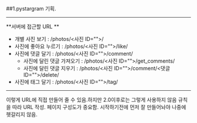 ##1.pystargram 기획.

***
**서버에  접근할 URL **

- 개별 사진 보기 : /photos/<사진 ID="">/
- 사진에 좋아요 누르기 : /photos/<사진 ID="">/like/
- 사진에 댓글 달기 : /photos/<사진 ID="">/comment/ 
  - 사진에 달린 댓글 가져오기 : /photos/<사진 ID="">/get_comments/
  - 사진에 달린 댓글 지우기 : /photos/<사진 ID="">/comment/<댓글 ID="">/delete/
- 사진에 태그 달기 : /photos/<사진 ID="">/tag/
***
  이렇게 URL에 직접 만들어 줄 수 있음.하지만 2.0이후로는 그렇게 사용하지 않음
  규칙을 따라 URL 작성.
  페이지 구성도가 중요함. 시작하기전에 먼저 잘 만들어놔야 나중에 헷갈리지 않음.






